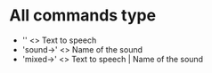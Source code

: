 # All commands type
- '' <command to speech> <> Text to speech
- 'sound->' <command to speech> <> Name of the sound
- 'mixed->' <command to speech> <> Text to speech | Name of the sound

